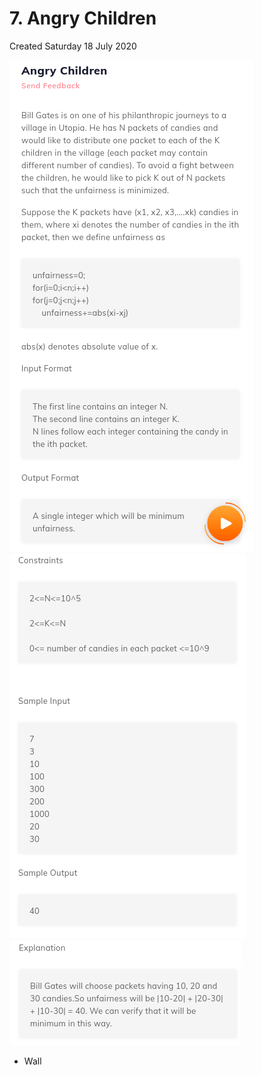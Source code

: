 # 7. Angry Children

Created Saturday 18 July 2020

![](/assets/7._Angry_Children_-_80-image-1.png)
![](/assets/7._Angry_Children_-_80-image-2.png)
![](/assets/7._Angry_Children_-_80-image-3.png)

- Wall
